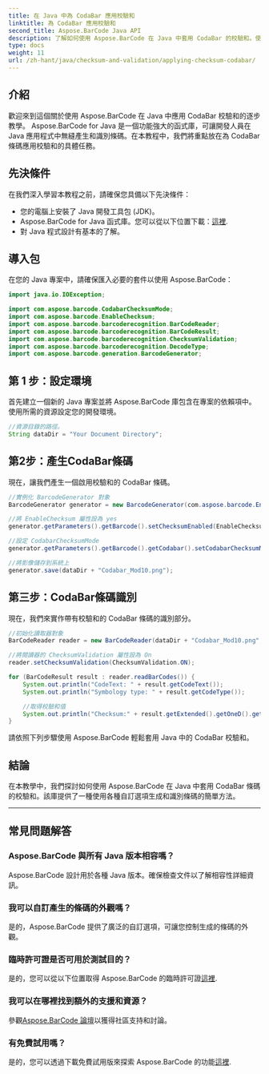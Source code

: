 ```yaml
---
title: 在 Java 中為 CodaBar 應用校驗和
linktitle: 為 CodaBar 應用校驗和
second_title: Aspose.BarCode Java API
description: 了解如何使用 Aspose.BarCode 在 Java 中套用 CodaBar 的校驗和。使用此逐步指南輕鬆產生和識別條碼。
type: docs
weight: 11
url: /zh-hant/java/checksum-and-validation/applying-checksum-codabar/
---
```


## 介紹

歡迎來到這個關於使用 Aspose.BarCode 在 Java 中應用 CodaBar 校驗和的逐步教學。 Aspose.BarCode for Java 是一個功能強大的函式庫，可讓開發人員在 Java 應用程式中無縫產生和識別條碼。在本教程中，我們將重點放在為 CodaBar 條碼應用校驗和的具體任務。

## 先決條件

在我們深入學習本教程之前，請確保您具備以下先決條件：

- 您的電腦上安裝了 Java 開發工具包 (JDK)。
-  Aspose.BarCode for Java 函式庫。您可以從以下位置下載：[這裡](https://releases.aspose.com/barcode/java/).
- 對 Java 程式設計有基本的了解。

## 導入包

在您的 Java 專案中，請確保匯入必要的套件以使用 Aspose.BarCode：

```java
import java.io.IOException;

import com.aspose.barcode.CodabarChecksumMode;
import com.aspose.barcode.EnableChecksum;
import com.aspose.barcode.barcoderecognition.BarCodeReader;
import com.aspose.barcode.barcoderecognition.BarCodeResult;
import com.aspose.barcode.barcoderecognition.ChecksumValidation;
import com.aspose.barcode.barcoderecognition.DecodeType;
import com.aspose.barcode.generation.BarcodeGenerator;
```

## 第 1 步：設定環境

首先建立一個新的 Java 專案並將 Aspose.BarCode 庫包含在專案的依賴項中。使用所需的資源設定您的開發環境。

```java
//資源目錄的路徑。
String dataDir = "Your Document Directory";
```

## 第2步：產生CodaBar條碼

現在，讓我們產生一個啟用校驗和的 CodaBar 條碼。

```java
//實例化 BarcodeGenerator 對象
BarcodeGenerator generator = new BarcodeGenerator(com.aspose.barcode.EncodeTypes.CODABAR, "1234567890");

//將 EnableChecksum 屬性設為 yes
generator.getParameters().getBarcode().setChecksumEnabled(EnableChecksum.YES);

//設定 CodabarChecksumMode
generator.getParameters().getBarcode().getCodabar().setCodabarChecksumMode(CodabarChecksumMode.MOD_10);

//將影像儲存到系統上
generator.save(dataDir + "Codabar_Mod10.png");
```

## 第三步：CodaBar條碼識別

現在，我們來實作帶有校驗和的 CodaBar 條碼的識別部分。

```java
//初始化讀取器對象
BarCodeReader reader = new BarCodeReader(dataDir + "Codabar_Mod10.png", DecodeType.CODABAR);

//將閱讀器的 ChecksumValidation 屬性設為 On
reader.setChecksumValidation(ChecksumValidation.ON);

for (BarCodeResult result : reader.readBarCodes()) {
    System.out.println("CodeText: " + result.getCodeText());
    System.out.println("Symbology type: " + result.getCodeType());

    //取得校驗和值
    System.out.println("Checksum:" + result.getExtended().getOneD().getCheckSum());
}
```

請依照下列步驟使用 Aspose.BarCode 輕鬆套用 Java 中的 CodaBar 校驗和。

## 結論

在本教學中，我們探討如何使用 Aspose.BarCode 在 Java 中套用 CodaBar 條碼的校驗和。該庫提供了一種使用各種自訂選項生成和識別條碼的簡單方法。

---

## 常見問題解答

### Aspose.BarCode 與所有 Java 版本相容嗎？
Aspose.BarCode 設計用於各種 Java 版本。確保檢查文件以了解相容性詳細資訊。

### 我可以自訂產生的條碼的外觀嗎？
是的，Aspose.BarCode 提供了廣泛的自訂選項，可讓您控制生成的條碼的外觀。

### 臨時許可證是否可用於測試目的？
是的，您可以從以下位置取得 Aspose.BarCode 的臨時許可證[這裡](https://purchase.aspose.com/temporary-license/).

### 我可以在哪裡找到額外的支援和資源？
參觀[Aspose.BarCode 論壇](https://forum.aspose.com/c/barcode/13)以獲得社區支持和討論。

### 有免費試用嗎？
是的，您可以透過下載免費試用版來探索 Aspose.BarCode 的功能[這裡](https://releases.aspose.com/).